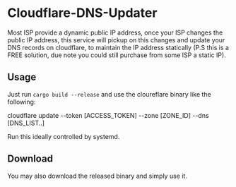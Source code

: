 
# Cloudflare-DNS-Updater

Most ISP provide a dynamic public IP address, once your ISP changes the public IP address, this service will pickup on this changes and update your DNS records on cloudflare, to maintain
the IP address statically (P.S this is a FREE solution, due note you could still purchase from some ISP a static IP).

## Usage

Just run `cargo build --release` and use the cloureflare binary like the following:

cloudflare update --token [ACCESS_TOKEN] --zone [ZONE_ID] --dns [DNS_LIST..] 

Run this ideally controlled by systemd.

## Download

You may also download the released binary and simply use it.